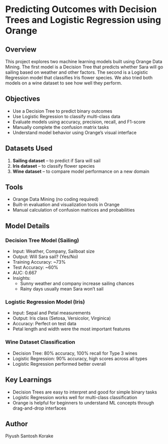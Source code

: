 # Predicting Outcomes with Decision Trees and Logistic Regression using Orange

## Overview
This project explores two machine learning models built using Orange Data Mining. The first model is a Decision Tree that predicts whether Sara will go sailing based on weather and other factors. The second is a Logistic Regression model that classifies Iris flower species. We also tried both models on a wine dataset to see how well they perform.

## Objectives
- Use a Decision Tree to predict binary outcomes
- Use Logistic Regression to classify multi-class data
- Evaluate models using accuracy, precision, recall, and F1-score
- Manually complete the confusion matrix tasks
- Understand model behavior using Orange’s visual interface

## Datasets Used
1. **Sailing dataset** – to predict if Sara will sail
2. **Iris dataset** – to classify flower species
3. **Wine dataset** – to compare model performance on a new domain

## Tools
- Orange Data Mining (no coding required)
- Built-in evaluation and visualization tools in Orange
- Manual calculation of confusion matrices and probabilities

## Model Details

### Decision Tree Model (Sailing)
- Input: Weather, Company, Sailboat size
- Output: Will Sara sail? (Yes/No)
- Training Accuracy: ~73%
- Test Accuracy: ~60%
- AUC: 0.667
- Insights:
  - Sunny weather and company increase sailing chances
  - Rainy days usually mean Sara won’t sail

### Logistic Regression Model (Iris)
- Input: Sepal and Petal measurements
- Output: Iris class (Setosa, Versicolor, Virginica)
- Accuracy: Perfect on test data
- Petal length and width were the most important features

### Wine Dataset Classification
- Decision Tree: 80% accuracy, 100% recall for Type 3 wines
- Logistic Regression: 90% accuracy, high scores across all types
- Logistic Regression performed better overall

## Key Learnings
- Decision Trees are easy to interpret and good for simple binary tasks
- Logistic Regression works well for multi-class classification
- Orange is helpful for beginners to understand ML concepts through drag-and-drop interfaces

## Author
Piyush Santosh Korake  
